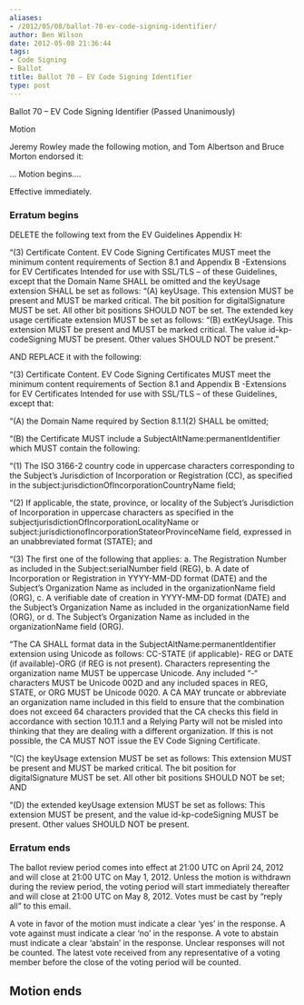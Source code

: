 ```yaml
---
aliases:
- /2012/05/08/ballot-70-ev-code-signing-identifier/
author: Ben Wilson
date: 2012-05-08 21:36:44
tags:
- Code Signing
- Ballot
title: Ballot 70 – EV Code Signing Identifier
type: post
---
```


Ballot 70 – EV Code Signing Identifier (Passed Unanimously)

Motion

Jeremy Rowley made the following motion, and Tom Albertson and Bruce Morton endorsed it:

… Motion begins….

Effective immediately.

### Erratum begins

DELETE the following text from the EV Guidelines Appendix H:

“(3) Certificate Content. EV Code Signing Certificates MUST meet the minimum content requirements of Section 8.1 and Appendix B -Extensions for EV Certificates Intended for use with SSL/TLS – of these Guidelines, except that the Domain Name SHALL be omitted and the keyUsage extension SHALL be set as follows: “(A) keyUsage. This extension MUST be present and MUST be marked critical. The bit position for digitalSignature MUST be set. All other bit positions SHOULD NOT be set. The extended key usage certificate extension MUST be set as follows: “(B) extKeyUsage. This extension MUST be present and MUST be marked critical. The value id-kp-codeSigning MUST be present. Other values SHOULD NOT be present.”

AND REPLACE it with the following:

“(3) Certificate Content. EV Code Signing Certificates MUST meet the minimum content requirements of Section 8.1 and Appendix B -Extensions for EV Certificates Intended for use with SSL/TLS – of these Guidelines, except that:

“(A) the Domain Name required by Section 8.1.1(2) SHALL be omitted;

“(B) the Certificate MUST include a SubjectAltName:permanentIdentifier which MUST contain the following:

“(1) The ISO 3166-2 country code in uppercase characters corresponding to the Subject’s Jurisdiction of Incorporation or Registration (CC), as specified in the subject:jurisdictionOfIncorporationCountryName field;

“(2) If applicable, the state, province, or locality of the Subject’s Jurisdiction of Incorporation in uppercase characters as specified in the subjectjurisdictionOfIncorporationLocalityName or subject:jurisdictionofIncorporationStateorProvinceName field, expressed in an unabbreviated format (STATE); and

“(3) The first one of the following that applies: a. The Registration Number as included in the Subject:serialNumber field (REG), b. A date of Incorporation or Registration in YYYY-MM-DD format (DATE) and the Subject’s Organization Name as included in the organizationName field (ORG), c. A verifiable date of creation in YYYY-MM-DD format (DATE) and the Subject’s Organization Name as included in the organizationName field (ORG), or d. The Subject’s Organization Name as included in the organizationName field (ORG).

“The CA SHALL format data in the SubjectAltName:permanentIdentifier extension using Unicode as follows: CC-STATE (if applicable)- REG or DATE (if available)-ORG (if REG is not present). Characters representing the organization name MUST be uppercase Unicode. Any included “-“ characters MUST be Unicode 002D and any included spaces in REG, STATE, or ORG MUST be Unicode 0020. A CA MAY truncate or abbreviate an organization name included in this field to ensure that the combination does not exceed 64 characters provided that the CA checks this field in accordance with section 10.11.1 and a Relying Party will not be misled into thinking that they are dealing with a different organization. If this is not possible, the CA MUST NOT issue the EV Code Signing Certificate.

“(C) the keyUsage extension MUST be set as follows: This extension MUST be present and MUST be marked critical. The bit position for digitalSignature MUST be set. All other bit positions SHOULD NOT be set; AND

“(D) the extended keyUsage extension MUST be set as follows: This extension MUST be present, and the value id-kp-codeSigning MUST be present. Other values SHOULD NOT be present.

### Erratum ends

The ballot review period comes into effect at 21:00 UTC on April 24, 2012 and will close at 21:00 UTC on May 1, 2012. Unless the motion is withdrawn during the review period, the voting period will start immediately thereafter and will close at 21:00 UTC on May 8, 2012. Votes must be cast by “reply all” to this email.

A vote in favor of the motion must indicate a clear ‘yes’ in the response. A vote against must indicate a clear ‘no’ in the response. A vote to abstain must indicate a clear ‘abstain’ in the response. Unclear responses will not be counted. The latest vote received from any representative of a voting member before the close of the voting period will be counted.

## Motion ends